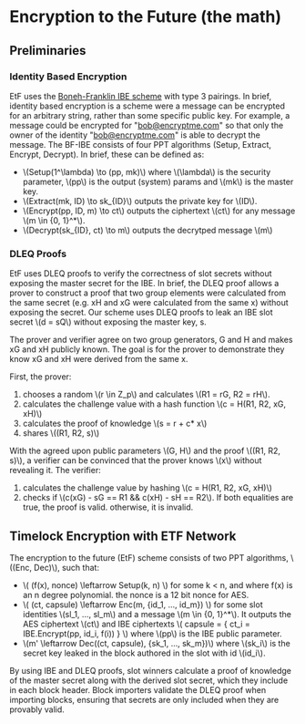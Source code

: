 # Encryption to the Future (the math)

## Preliminaries

### Identity Based Encryption

EtF uses the [Boneh-Franklin IBE scheme](https://crypto.stanford.edu/~dabo/papers/bfibe.pdf) with type 3 pairings. In brief, identity based encryption is a scheme were a message can be encrypted for an arbitrary string, rather than some specific public key. For example, a message could be encrypted for "bob@encryptme.com" so that only the owner of the identity "bob@encryptme.com" is able to decrypt the message. The BF-IBE consists of four PPT algorithms (Setup, Extract, Encrypt, Decrypt). In brief, these can be defined as:

- \\(Setup(1^\lambda) \to (pp, mk)\\) where \\(\lambda\\) is the security parameter, \\(pp\\) is the output (system) params and \\(mk\\) is the master key.
- \\(Extract(mk, ID) \to sk_{ID}\\) outputs the private key for \\(ID\\).
- \\(Encrypt(pp, ID, m) \to ct\\) outputs the ciphertext \\(ct\\) for any message \\(m \in \{0, 1\}^*\\).
- \\(Decrypt(sk_{ID}, ct) \to m\\) outputs the decrytped message \\(m\\)

### DLEQ Proofs

EtF uses DLEQ proofs to verify the correctness of slot secrets without exposing the master secret for the IBE. In brief, the DLEQ proof allows a prover to construct a proof that two group elements were calculated from the same secret (e.g. xH and xG were calculated from the same x) without exposing the secret. Our scheme uses DLEQ proofs to leak an IBE slot secret \\(d = sQ\\) without exposing the master key, s.

The prover and verifier agree on two group generators, G and H and makes xG and xH publicly known. The goal is for the prover to demonstrate they know xG and xH were derived from the same x.

First, the prover:
1. chooses a random \\(r \in Z_p\\) and calculates \\(R1 = rG, R2 = rH\\).
2. calculates the challenge value with a hash function \\(c = H(R1, R2, xG, xH)\\)
3. calculates the proof of knowledge \\(s = r + c* x\\)
4. shares \\((R1, R2, s)\\)

With the agreed upon public parameters \\(G, H\\) and the proof \\((R1, R2, s)\\), a verifier can be convinced that the prover knows \\(x\\) without revealing it. The verifier:
1. calculates the challenge value by hashing \\(c = H(R1, R2, xG, xH)\\)
2. checks if \\(c(xG) - sG == R1 && c(xH) - sH == R2\\). If both equalities are true, the proof is valid. otherwise, it is invalid.

## Timelock Encryption with ETF Network

The encryption to the future (EtF) scheme consists of two PPT algorithms, \\((Enc, Dec)\\), such that:

- \\( (f(x), nonce) \leftarrow Setup(k, n) \\) for some k < n, and where f(x) is an n degree polynomial. the nonce is a 12 bit nonce for AES.
- \\( (ct, capsule) \leftarrow Enc(m, {id_1, ..., id_m}) \\) for some slot identities \\(sl_1, ..., sl_m\\) and a message \\(m \in \{0, 1\}^*\\). It outputs the AES ciphertext \\(ct\\) and IBE ciphertexts \\( capsule = { ct_i = IBE.Encrypt(pp, id_i, f(i)) } \\) where \\(pp\\) is the IBE public parameter.
- \\(m' \leftarrow Dec((ct, capsule), {sk_1, ..., sk_m})\\) where \\(sk_i\\) is the secret key leaked in the block authored in the slot with id \\(id_i\\).

By using IBE and DLEQ proofs, slot winners calculate a proof of knowledge of the master secret along with the derived slot secret, which they include in each block header. Block importers validate the DLEQ proof when importing blocks, ensuring that secrets are only included when they are provably valid. 